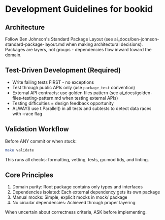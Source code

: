 # Development Guidelines for bookid

## Architecture
Follow Ben Johnson's Standard Package Layout (see ai_docs/ben-johnson-standard-package-layout.md when making architectural decisions).
Packages are layers, not groups - dependencies flow inward toward the domain.

## Test-Driven Development (Required)
- Write failing tests FIRST - no exceptions
- Test through public APIs only (use `package_test` convention)
- External API contracts: use golden files pattern (see ai_docs/golden-files-testing-pattern.md when testing external APIs)
- Testing difficulties = design feedback opportunity
- ALWAYS use t.Parallel() in all tests and subtests to detect data races with -race flag

## Validation Workflow
Before ANY commit or when stuck:
```bash
make validate
```
This runs all checks: formatting, vetting, tests, go.mod tidy, and linting.

## Core Principles
1. Domain purity: Root package contains only types and interfaces
2. Dependencies isolated: Each external dependency gets its own package
3. Manual mocks: Simple, explicit mocks in mock/ package
4. No circular dependencies: Achieved through proper layering

When uncertain about correctness criteria, ASK before implementing.